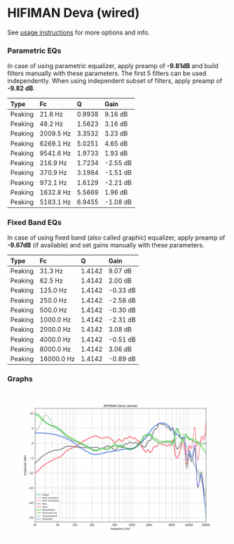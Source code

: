 # HIFIMAN Deva (wired)
See [usage instructions](https://github.com/jaakkopasanen/AutoEq#usage) for more options and info.

### Parametric EQs
In case of using parametric equalizer, apply preamp of **-9.81dB** and build filters manually
with these parameters. The first 5 filters can be used independently.
When using independent subset of filters, apply preamp of **-9.82 dB**.

| Type    | Fc        |      Q | Gain     |
|:--------|:----------|:-------|:---------|
| Peaking | 21.6 Hz   | 0.9938 | 9.16 dB  |
| Peaking | 48.2 Hz   | 1.5623 | 3.16 dB  |
| Peaking | 2009.5 Hz | 3.3532 | 3.23 dB  |
| Peaking | 6269.1 Hz | 5.0251 | 4.65 dB  |
| Peaking | 9541.6 Hz | 1.9733 | 1.93 dB  |
| Peaking | 216.9 Hz  | 1.7234 | -2.55 dB |
| Peaking | 370.9 Hz  | 3.1984 | -1.51 dB |
| Peaking | 972.1 Hz  | 1.6129 | -2.21 dB |
| Peaking | 1632.8 Hz | 5.5669 | 1.96 dB  |
| Peaking | 5183.1 Hz | 6.9455 | -1.08 dB |

### Fixed Band EQs
In case of using fixed band (also called graphic) equalizer, apply preamp of **-9.67dB**
(if available) and set gains manually with these parameters.

| Type    | Fc         |      Q | Gain     |
|:--------|:-----------|:-------|:---------|
| Peaking | 31.3 Hz    | 1.4142 | 9.07 dB  |
| Peaking | 62.5 Hz    | 1.4142 | 2.00 dB  |
| Peaking | 125.0 Hz   | 1.4142 | -0.33 dB |
| Peaking | 250.0 Hz   | 1.4142 | -2.58 dB |
| Peaking | 500.0 Hz   | 1.4142 | -0.30 dB |
| Peaking | 1000.0 Hz  | 1.4142 | -2.31 dB |
| Peaking | 2000.0 Hz  | 1.4142 | 3.08 dB  |
| Peaking | 4000.0 Hz  | 1.4142 | -0.51 dB |
| Peaking | 8000.0 Hz  | 1.4142 | 3.06 dB  |
| Peaking | 16000.0 Hz | 1.4142 | -0.89 dB |

### Graphs
![](./HIFIMAN%20Deva%20(wired).png)